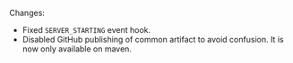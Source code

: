 Changes:

* Fixed `SERVER_STARTING` event hook.
* Disabled GitHub publishing of common artifact to avoid confusion. It is now only available on maven.
